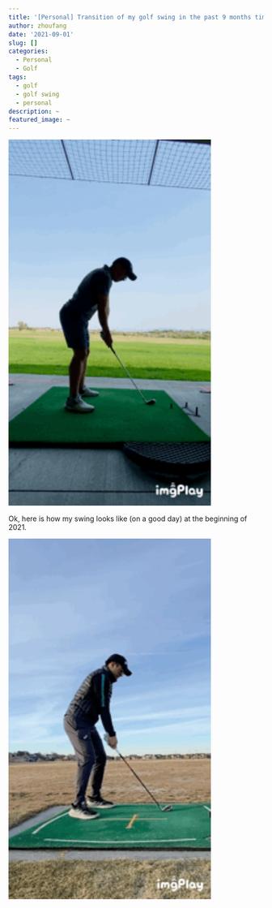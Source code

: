 ```yaml
---
title: '[Personal] Transition of my golf swing in the past 9 months time.'
author: zhoufang
date: '2021-09-01'
slug: []
categories:
  - Personal
  - Golf
tags:
  - golf
  - golf swing
  - personal
description: ~
featured_image: ~
---
```


<img src="images/IMB_Ewp5Oq2.gif" alt="" width="400px"/>


Ok, here is how my swing looks like (on a good day) at the beginning of 2021.

<img src="images/IMB_isXZvM.gif" alt="" width="400px"/>